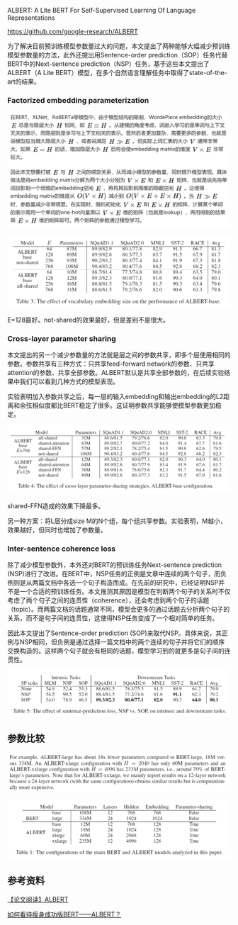 ALBERT: A Lite BERT For Self-Supervised Learning Of Language Representations

https://github.com/google-research/ALBERT

为了解决目前预训练模型参数量过大的问题，本文提出了两种能够大幅减少预训练模型参数量的方法，此外还提出用Sentence-order prediction（SOP）任务代替BERT中的Next-sentence prediction（NSP）任务，基于这些本文提出了ALBERT（A Lite BERT）模型，在多个自然语言理解任务中取得了state-of-the-art的结果。

### Factorized embedding parameterization

![](img/Pasted%20image%2020210925164041.png)

![image-20211006221234104](img/image-20211006221234104.png)

E=128最好。not-shared的效果最好，但是差别不是很大。

### Cross-layer parameter sharing

本文提出的另一个减少参数量的方法就是层之间的参数共享，即多个层使用相同的参数。参数共享有三种方式：只共享feed-forward network的参数、只共享attention的参数、共享全部参数。ALBERT默认是共享全部参数的，在后续实验结果中我们可以看到几种方式的模型表现。

实验表明加入参数共享之后，每一层的输入embedding和输出embedding的L2距离和余弦相似度都比BERT稳定了很多。这证明参数共享能够使模型参数更加稳定。

![image-20211006221534991](img/image-20211006221534991.png)

shared-FFN造成的效果下降最多。

另一种方案：将L层分成size M的N个组，每个组共享参数。实验表明，M越小，效果越好，但同时也增加了参数量。

### Inter-sentence coherence loss

除了减少模型参数外，本外还对BERT的预训练任务Next-sentence prediction (NSP)进行了改进。在BERT中，NSP任务的正例是文章中连续的两个句子，而负例则是从两篇文档中各选一个句子构造而成。在先前的研究中，已经证明NSP并不是一个合适的预训练任务。本文推测其原因是模型在判断两个句子的关系时不仅考虑了两个句子之间的连贯性（coherence），还会考虑到两个句子的话题（topic）。而两篇文档的话题通常不同，模型会更多的通过话题去分析两个句子的关系，而不是句子间的连贯性，这使得NSP任务变成了一个相对简单的任务。

因此本文提出了Sentence-order prediction (SOP)来取代NSP。具体来说，其正例与NSP相同，但负例是通过选择一篇文档中的两个连续的句子并将它们的顺序交换构造的。这样两个句子就会有相同的话题，模型学习到的就更多是句子间的连贯性。

![image-20211006221849847](img/image-20211006221849847.png)

## 参数比较

![image-20211006220546557](img/image-20211006220546557.png)

![image-20211006220554210](img/image-20211006220554210.png)



## 参考资料

[【论文阅读】ALBERT](https://zhuanlan.zhihu.com/p/87562926)

[如何看待瘦身成功版BERT——ALBERT？](https://www.zhihu.com/question/347898375)